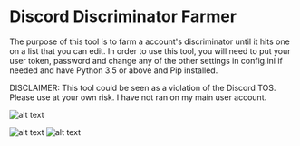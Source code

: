 # Discord Discriminator Farmer

The purpose of this tool is to farm a account's discriminator until it hits one on a list that you can edit. In order to use this tool, you will need to put your user token, password and change any of the other settings in config.ini if needed and have Python 3.5 or above and Pip installed.

DISCLAIMER: This tool could be seen as a violation of the Discord TOS. Please use at your own risk. I have not ran on my main user account.

![alt text](http://i.imgur.com/skbVrau.png)

![alt text](http://i.imgur.com/YtbbtMQ.png)
![alt text](http://i.imgur.com/cR1aB3c.png)
